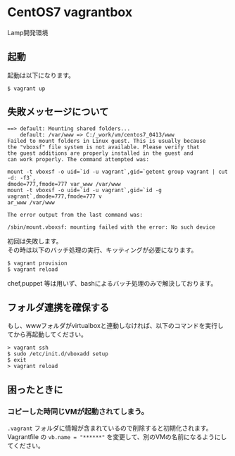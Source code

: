 # CentOS7 vagrantbox
Lamp開発環境  

## 起動
起動は以下になります。  
```
$ vagrant up
```

## 失敗メッセージについて
```
==> default: Mounting shared folders...
    default: /var/www => C:/_work/vm/centos7_0413/www
Failed to mount folders in Linux guest. This is usually because
the "vboxsf" file system is not available. Please verify that
the guest additions are properly installed in the guest and
can work properly. The command attempted was:

mount -t vboxsf -o uid=`id -u vagrant`,gid=`getent group vagrant | cut -d: -f3`,
dmode=777,fmode=777 var_www /var/www
mount -t vboxsf -o uid=`id -u vagrant`,gid=`id -g vagrant`,dmode=777,fmode=777 v
ar_www /var/www

The error output from the last command was:

/sbin/mount.vboxsf: mounting failed with the error: No such device
```
初回は失敗します。  
その時は以下のバッチ処理の実行、キッティングが必要になります。  
```
$ vagrant provision
$ vagrant reload
```

chef,puppet 等は用いず、bashによるバッチ処理のみで解決しております。  

## フォルダ連携を確保する
もし、wwwフォルダがvirtualboxと連動しなければ、以下のコマンドを実行してから再起動してください。  
```
> vagrant ssh
$ sudo /etc/init.d/vboxadd setup
$ exit
> vagrant reload
```

## 困ったときに
### コピーした時同じVMが起動されてしまう。
```.vagrant``` フォルダに情報が含まれているので削除すると初期化されます。  
Vagrantfile の ```vb.name = "******"``` を変更して、別のVMの名前になるようにしてください。  


### 
